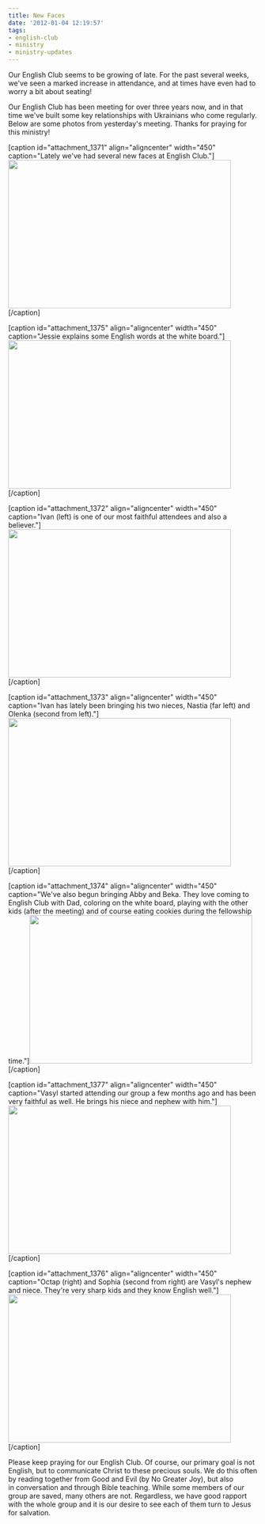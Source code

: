```yaml
---
title: New Faces
date: '2012-01-04 12:19:57'
tags:
- english-club
- ministry
- ministry-updates
---
```


Our English Club seems to be growing of late. For the past several weeks, we've seen a marked increase in attendance, and at times have even had to worry a bit about seating!

Our English Club has been meeting for over three years now, and in that time we've built some key relationships with Ukrainians who come regularly. Below are some photos from yesterday's meeting. Thanks for praying for this ministry!

[caption id="attachment_1371" align="aligncenter" width="450" caption="Lately we&#39;ve had several new faces at English Club."]<a href="http://ofreport.com/wp-content/uploads/2012/01/IMG_2047.jpg"><img class="size-medium wp-image-1371" title="IMG_2047" src="http://ofreport.com/wp-content/uploads/2012/01/IMG_2047-450x300.jpg" alt="" width="450" height="300" /></a>[/caption]

[caption id="attachment_1375" align="aligncenter" width="450" caption="Jessie explains some English words at the white board."]<a href="http://ofreport.com/wp-content/uploads/2012/01/IMG_2067.jpg"><img class="size-medium wp-image-1375" title="IMG_2067" src="http://ofreport.com/wp-content/uploads/2012/01/IMG_2067-450x300.jpg" alt="" width="450" height="300" /></a>[/caption]

[caption id="attachment_1372" align="aligncenter" width="450" caption="Ivan (left) is one of our most faithful attendees and also a believer."]<a href="http://ofreport.com/wp-content/uploads/2012/01/IMG_2056.jpg"><img class="size-medium wp-image-1372" title="IMG_2056" src="http://ofreport.com/wp-content/uploads/2012/01/IMG_2056-450x300.jpg" alt="" width="450" height="300" /></a>[/caption]

[caption id="attachment_1373" align="aligncenter" width="450" caption="Ivan has lately been bringing his two nieces, Nastia (far left) and Olenka (second from left)."]<a href="http://ofreport.com/wp-content/uploads/2012/01/IMG_2061.jpg"><img class="size-medium wp-image-1373" title="IMG_2061" src="http://ofreport.com/wp-content/uploads/2012/01/IMG_2061-450x300.jpg" alt="" width="450" height="300" /></a>[/caption]

[caption id="attachment_1374" align="aligncenter" width="450" caption="We&#39;ve also begun bringing Abby and Beka. They love coming to English Club with Dad, coloring on the white board, playing with the other kids (after the meeting) and of course eating cookies during the fellowship time."]<a href="http://ofreport.com/wp-content/uploads/2012/01/IMG_2064.jpg"><img class="size-medium wp-image-1374" title="IMG_2064" src="http://ofreport.com/wp-content/uploads/2012/01/IMG_2064-450x300.jpg" alt="" width="450" height="300" /></a>[/caption]

[caption id="attachment_1377" align="aligncenter" width="450" caption="Vasyl started attending our group a few months ago and has been very faithful as well. He brings his niece and nephew with him."]<a href="http://ofreport.com/wp-content/uploads/2012/01/IMG_2082.jpg"><img class="size-medium wp-image-1377" title="IMG_2082" src="http://ofreport.com/wp-content/uploads/2012/01/IMG_2082-450x300.jpg" alt="" width="450" height="300" /></a>[/caption]

[caption id="attachment_1376" align="aligncenter" width="450" caption="Octap (right) and Sophia (second from right) are Vasyl&#39;s nephew and niece. They&#39;re very sharp kids and they know English well."]<a href="http://ofreport.com/wp-content/uploads/2012/01/IMG_2071.jpg"><img class="size-medium wp-image-1376" title="IMG_2071" src="http://ofreport.com/wp-content/uploads/2012/01/IMG_2071-450x300.jpg" alt="" width="450" height="300" /></a>[/caption]

Please keep praying for our English Club. Of course, our primary goal is not English, but to communicate Christ to these precious souls. We do this often by reading together from Good and Evil (by No Greater Joy), but also in conversation and through Bible teaching. While some members of our group are saved, many others are not. Regardless, we have good rapport with the whole group and it is our desire to see each of them turn to Jesus for salvation.
